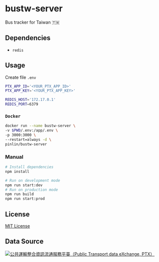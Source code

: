 # bustw-server

Bus tracker for Taiwan 🇹🇼

## Dependencies

- `redis`

## Usage

Create file `.env`

```bash
PTX_APP_ID='<YOUR_PTX_APP_ID>'
PTX_APP_KEY='<YOUR_PTX_APP_KEY>'

REDIS_HOST='172.17.0.1'
REDIS_PORT=6379
```

### `Docker`

```bash
docker run --name bustw-server \
-v $PWD/.env:/app/.env \
-p 3000:3000 \
--restart=always -d \
pinlin/bustw-server
```

### Manual

```bash
# Install dependencies
npm install

# Run on development mode
npm run start:dev
# Run on production mode
npm run build
npm run start:prod
```

## License
[MIT License](LICENSE)

## Data Source
[![公共運輸整合資訊流通服務平臺（Public Transport data eXchange, PTX）](https://imgur.com/wp2gOeU.png)](http://ptx.transportdata.tw/PTX)
